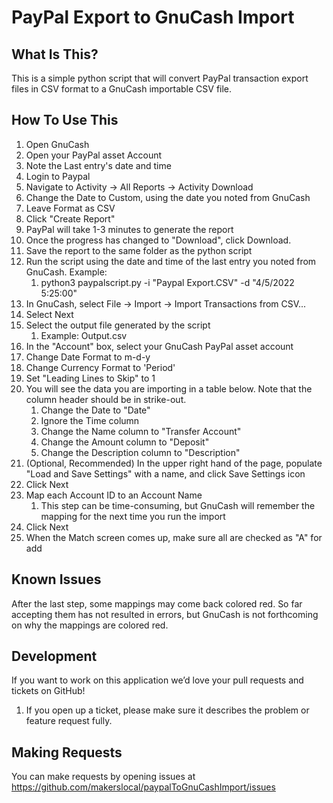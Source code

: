 PayPal Export to GnuCash Import
==============================

What Is This?
-------------

This is a simple python script that will convert PayPal transaction export files in CSV format to a GnuCash importable
CSV file.  


How To Use This
---------------

1. Open GnuCash
2. Open your PayPal asset Account
3. Note the Last entry's date and time
4. Login to Paypal
5. Navigate to Activity -> All Reports -> Activity Download
6. Change the Date to Custom, using the date you noted from GnuCash
7. Leave Format as CSV
8. Click "Create Report"
9. PayPal will take 1-3 minutes to generate the report
10. Once the progress has changed to "Download", click Download.
11. Save the report to the same folder as the python script
12. Run the script using the date and time of the last entry you noted from GnuCash. Example:  
    1. python3 paypalscript.py -i "Paypal Export.CSV" -d "4/5/2022 5:25:00"
13. In GnuCash, select File -> Import -> Import Transactions from CSV...
14. Select Next
15. Select the output file generated by the script
    1. Example:  Output.csv
16. In the "Account" box, select your GnuCash PayPal asset account
17. Change Date Format to m-d-y
18. Change Currency Format to 'Period'
19. Set "Leading Lines to Skip" to 1
20. You will see the data you are importing in a table below. Note that the column header should be in strike-out.
    1. Change the Date to "Date"
    2. Ignore the Time column
    3. Change the Name column to "Transfer Account"
    4. Change the Amount column to "Deposit"
    5. Change the Description column to "Description"
21. (Optional, Recommended) In the upper right hand of the page, populate "Load and Save Settings" with a name, and click Save Settings icon
22. Click Next
23. Map each Account ID to an Account Name
    1. This step can be time-consuming, but GnuCash will remember the mapping for the next time you run the import
24. Click Next
25. When the Match screen comes up, make sure all are checked as "A" for add

Known Issues
-----------
After the last step, some mappings may come back colored red.  So far accepting them has not resulted in errors, but GnuCash
is not forthcoming on why the mappings are colored red.

Development
-----------

If you want to work on this application we’d love your pull requests and tickets on GitHub!

1. If you open up a ticket, please make sure it describes the problem or feature request fully.

Making Requests
---------------

You can make requests by opening issues at https://github.com/makerslocal/paypalToGnuCashImport/issues